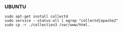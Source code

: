 ### UBUNTU 

```
sudo apt-get install collectd
sudo service --status-all | egrep "collectd|apache2"
sudo cp -r ./collection3 /var/www/html.
```

